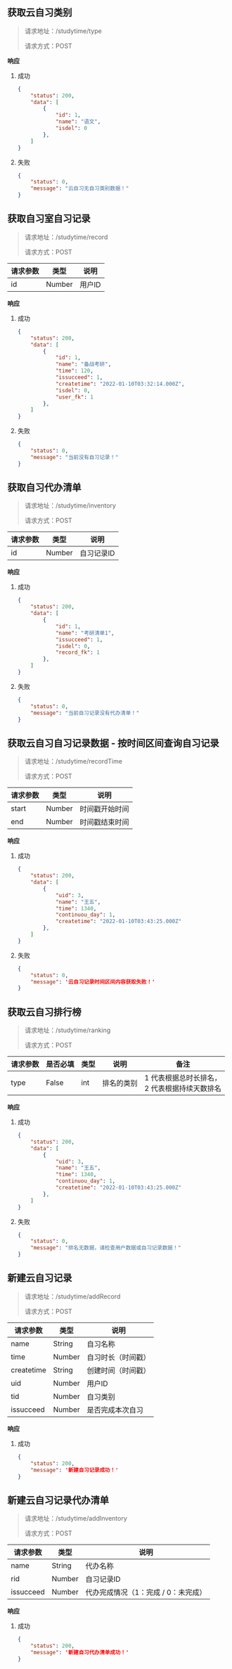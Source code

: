 ## 获取云自习类别

> 请求地址：/studytime/type
>
> 请求方式：POST

**响应** 

1. 成功

   ```json
   {
       "status": 200,
       "data": [
           {
               "id": 1,
               "name": "语文",
               "isdel": 0
           },
       ]
   }
   ```

2. 失败

   ```json
   {
       "status": 0,
       "message": "云自习无自习类别数据！"
   }
   ```

   

## 获取自习室自习记录

> 请求地址：/studytime/record
>
> 请求方式：POST

| 请求参数 | 类型   | 说明   |
| -------- | ------ | ------ |
| id       | Number | 用户ID |

**响应** 

1. 成功

   ```json
   {
       "status": 200,
       "data": [
           {
               "id": 1,
               "name": "备战考研",
               "time": 120,
               "issucceed": 1,
               "createtime": "2022-01-10T03:32:14.000Z",
               "isdel": 0,
               "user_fk": 1
           },
       ]
   }
   ```

2. 失败

   ```json
   {
       "status": 0,
       "message": "当前没有自习记录！"
   }
   ```

   

## 获取自习代办清单

> 请求地址：/studytime/inventory
>
> 请求方式：POST

| 请求参数 | 类型   | 说明       |
| -------- | ------ | ---------- |
| id       | Number | 自习记录ID |

**响应** 

1. 成功

   ```json
   {
       "status": 200,
       "data": [
           {
               "id": 1,
               "name": "考研清单1",
               "issucceed": 1,
               "isdel": 0,
               "record_fk": 1
           },
       ]
   }
   ```

2. 失败

   ```json
   {
       "status": 0,
       "message": "当前自习记录没有代办清单！"
   }
   ```




## 获取云自习自习记录数据 - 按时间区间查询自习记录

> 请求地址：/studytime/recordTime
>
> 请求方式：POST

| 请求参数 | 类型   | 说明           |
| -------- | ------ | -------------- |
| start    | Number | 时间戳开始时间 |
| end      | Number | 时间戳结束时间 |

**响应** 

1. 成功

   ```json
   {
       "status": 200,
       "data": [
           {
               "uid": 3,
               "name": "王五",
               "time": 1340,
               "continuou_day": 1,
               "createtime": "2022-01-10T03:43:25.000Z"
           },
       ]
   }
   ```

2. 失败

   ```json
   {
       "status": 0,
       "message": '云自习记录时间区间内容获取失败！'
   }
   ```

   



## 获取云自习排行榜

> 请求地址：/studytime/ranking
>
> 请求方式：POST

| 请求参数 | 是否必填 | 类型 | 说明       | 备注                                               |
| -------- | -------- | ---- | ---------- | -------------------------------------------------- |
| type     | False    | int  | 排名的类别 | 1 代表根据总时长排名，<br />2 代表根据持续天数排名 |

**响应** 

1. 成功

   ```json
   {
       "status": 200,
       "data": [
           {
               "uid": 3,
               "name": "王五",
               "time": 1340,
               "continuou_day": 1,
               "createtime": "2022-01-10T03:43:25.000Z"
           },
       ]
   }
   ```

2. 失败

   ```json
   {
       "status": 0,
       "message": "排名无数据，请检查用户数据或自习记录数据！"
   }
   ```

   

## 新建云自习记录

> 请求地址：/studytime/addRecord
>
> 请求方式：POST

| 请求参数   | 类型   | 说明               |
| ---------- | ------ | ------------------ |
| name       | String | 自习名称           |
| time       | Number | 自习时长（时间戳） |
| createtime | String | 创建时间（时间戳） |
| uid        | Number | 用户ID             |
| tid        | Number | 自习类别           |
| issucceed  | Number | 是否完成本次自习   |

**响应** 

1. 成功

   ```json
   {
       "status": 200,
       "message": '新建自习记录成功！'
   }
   ```

   

## 新建云自习记录代办清单

> 请求地址：/studytime/addInventory
>
> 请求方式：POST

| 请求参数  | 类型   | 说明                                |
| --------- | ------ | ----------------------------------- |
| name      | String | 代办名称                            |
| rid       | Number | 自习记录ID                          |
| issucceed | Number | 代办完成情况（1：完成 / 0：未完成） |

**响应** 

1. 成功

   ```json
   {
       "status": 200,
       "message": '新建自习代办清单成功！'
   }
   ```

   











